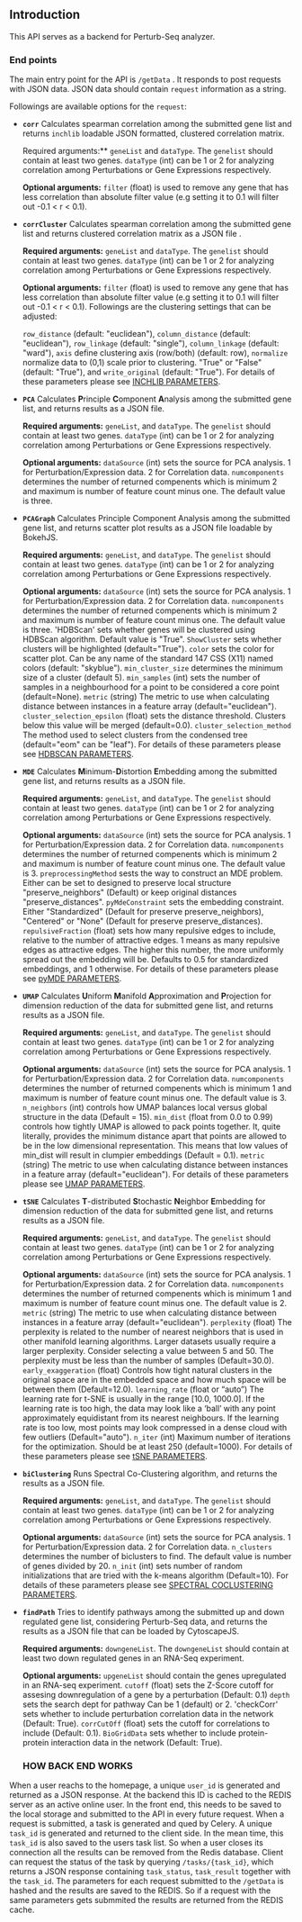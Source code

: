 ## Introduction
This API serves as a backend for Perturb-Seq analyzer. 

### End points

The main entry point for the API is `/getData` . It responds to post requests with JSON data.
JSON data should contain `request` information as a string. 

Followings are available options for the `request`:

- **`corr`** Calculates spearman correlation among the submitted gene list and returns `inchlib` loadable JSON formatted, clustered correlation matrix. 
  
    Required arguments:** `geneList` and `dataType`. The `genelist` should contain at least two genes. `dataType` (int) can be 1 or 2 for analyzing correlation among Perturbations or Gene Expressions respectively.  
    
    **Optional arguments:** `filter` (float) is used to remove any gene that has less correlation than  absolute filter value (e.g setting it to 0.1 will filter out -0.1 < r < 0.1).   

- **`corrCluster`** Calculates spearman correlation among the submitted gene list and returns clustered correlation matrix as a JSON file  . 
  
    **Required arguments:** `geneList` and `dataType`. The `genelist` should contain at least two genes. `dataType` (int) can be 1 or 2 for analyzing correlation among Perturbations or Gene Expressions respectively.  
    
    **Optional arguments:** `filter` (float) is used to remove any gene that has less correlation than  absolute filter value (e.g setting it to 0.1 will filter out -0.1 < r < 0.1).
    Followings are the clustering settings that can be adjusted: 
    
    `row_distance` (default: "euclidean"), `column_distance` (default: "euclidean"), `row_linkage` (default: "single"), `column_linkage` (default: "ward"),
    `axis` define clustering axis (row/both) (default: row), `normalize` normalize data to (0,1) scale prior to clustering. "True" or "False" (default: "True"), and 
    `write_original` (default: "True"). For details of these parameters please see [INCHLIB PARAMETERS](https://www.openscreen.cz/software/inchlib/inchlib_clust#:~:text=Command%2Dline%20parameters).
    
- **`PCA`** Calculates **P**rinciple **C**omponent **A**nalysis among the submitted gene list, and returns results as a JSON file.

  **Required arguments:** `geneList`, and `dataType`. The `genelist` should contain at least two genes. `dataType` (int) can be 1 or 2 for analyzing correlation 
  among Perturbations or Gene Expressions respectively. 
    
  **Optional arguments:** `dataSource` (int) sets the source for PCA analysis. 1 for Perturbation/Expression data. 2 for Correlation data. `numcomponents` determines 
  the number of returned compenents which is minimum 2 and maximum is number of feature count minus one. The default value is three. 
 
 - **`PCAGraph`** Calculates Principle Component Analysis among the submitted gene list, and returns scatter plot results as a JSON file loadable by BokehJS.
   
   **Required arguments:** `geneList`, and `dataType`. The `genelist` should contain at least two genes. `dataType` (int) can be 1 or 2 for analyzing correlation 
  among Perturbations or Gene Expressions respectively.
  
   **Optional arguments:** `dataSource` (int) sets the source for PCA analysis. 1 for Perturbation/Expression data. 2 for Correlation data. `numcomponents` determines 
  the number of returned compenents which is minimum 2 and maximum is number of feature count minus one. The default value is three. 'HDBScan' sets whether genes will be clustered using HDBScan algorithm. Default value is "True". `ShowCluster` sets whether clusters will be highlighted (default="True"). `color` sets the color for scatter plot. Can be any name of the standard 147 CSS (X11) named colors (default: "skyblue").  `min_cluster_size` determines the minimum size of a cluster (default 5).  `min_samples` (int) sets the number of samples in a neighbourhood for a point to be considered a core point (default=None). `metric` (string) The metric to use when calculating distance between instances in a feature array (default="euclidean"). `cluster_selection_epsilon` (float) sets the distance threshold. Clusters below this value will be merged (default=0.0). `cluster_selection_method` The method used to select clusters from the condensed tree (default="eom" can be "leaf"). For details of these parameters please see [HDBSCAN PARAMETERS](https://hdbscan.readthedocs.io/en/latest/api.html#robustsinglelinkage:~:text=and%20RobustSingleLinkage.-,HDBSCAN,-class).
  
  - **`MDE`** Calculates **M**inimum-**D**istortion **E**mbedding among the submitted gene list, and returns results as a JSON file.
    
    **Required arguments:** `geneList`, and `dataType`. The `genelist` should contain at least two genes. `dataType` (int) can be 1 or 2 for analyzing correlation 
  among Perturbations or Gene Expressions respectively.
  
    **Optional arguments:** `dataSource` (int) sets the source for PCA analysis. 1 for Perturbation/Expression data. 2 for Correlation data. `numcomponents` determines 
  the number of returned compenents which is minimum 2 and maximum is number of feature count minus one. The default value is 3. 
  `preprocessingMethod` sests the way to construct an MDE problem. Either can be set to designed to preserve local structure "preserve_neighbors" (Default) or keep original distances "preserve_distances". `pyMdeConstraint` sets the embedding constraint. Either "Standardized" (Default for preserve preserve_neighbors), "Centered" or "None" (Default for preserve preserve_distances). `repulsiveFraction` (float) sets how many repulsive edges to include, relative to the number of attractive edges. 1 means as many repulsive edges as attractive edges. The higher this number, the more uniformly spread out the embedding will be. Defaults to 0.5 for standardized embeddings, and 1 otherwise. For details of these parameters please see [pyMDE PARAMETERS](https://pymde.org/api/index.html#:~:text=int-,Preserve%20neighbors,%EF%83%81,-pymde.preserve_neighbors).
 
 - **`UMAP`** Calculates **U**niform **M**anifold **A**pproximation and **P**rojection for dimension reduction of the data for submitted gene list, and returns results as a JSON file.
    
    **Required arguments:** `geneList`, and `dataType`. The `genelist` should contain at least two genes. `dataType` (int) can be 1 or 2 for analyzing correlation 
  among Perturbations or Gene Expressions respectively.
  
    **Optional arguments:** `dataSource` (int) sets the source for PCA analysis. 1 for Perturbation/Expression data. 2 for Correlation data. `numcomponents` determines 
  the number of returned compenents which is minimum 1 and maximum is number of feature count minus one. The default value is 3. `n_neighbors` (int) controls how UMAP balances local versus global structure in the data (Default = 15). `min_dist` (float from 0.0 to 0.99) controls how tightly UMAP is allowed to pack points together. It, quite literally, provides the minimum distance apart that points are allowed to be in the low dimensional representation. This means that low values of min_dist will result in clumpier embeddings (Default = 0.1). `metric` (string) The metric to use when calculating distance between instances in a feature array (default="euclidean").  For details of these parameters please see [UMAP PARAMETERS](https://umap-learn.readthedocs.io/en/latest/parameters.html).


 - **`tSNE`** Calculates **T**-distributed **S**tochastic **N**eighbor **E**mbedding for dimension reduction of the data for submitted gene list, and returns results as a JSON file.
    
    **Required arguments:** `geneList`, and `dataType`. The `genelist` should contain at least two genes. `dataType` (int) can be 1 or 2 for analyzing correlation 
  among Perturbations or Gene Expressions respectively.
  
    **Optional arguments:** `dataSource` (int) sets the source for PCA analysis. 1 for Perturbation/Expression data. 2 for Correlation data. `numcomponents` determines 
  the number of returned compenents which is minimum 1 and maximum is number of feature count minus one. The default value is 2. `metric` (string) The metric to use when calculating distance between instances in a feature array (default="euclidean"). `perplexity`  (float) The perplexity is related to the number of nearest neighbors that is used in other manifold learning algorithms. Larger datasets usually require a larger perplexity. Consider selecting a value between 5 and 50. The perplexity must be less than the number of samples (Default=30.0). `early_exaggeration` (float)  Controls how tight natural clusters in the original space are in the embedded space and how much space will be between them (Default=12.0). `learning_rate` (float or “auto”) The learning rate for t-SNE is usually in the range [10.0, 1000.0]. If the learning rate is too high, the data may look like a ‘ball’ with any point approximately equidistant from its nearest neighbours. If the learning rate is too low, most points may look compressed in a dense cloud with few outliers (Default="auto"). `n_iter` (int) Maximum number of iterations for the optimization. Should be at least 250 (default=1000). For details of these parameters please see [tSNE PARAMETERS](https://scikit-learn.org/stable/modules/generated/sklearn.manifold.TSNE.html).
  
 - **`biClustering`** Runs Spectral Co-Clustering algorithm, and returns the results as a JSON file.
    
    **Required arguments:** `geneList`, and `dataType`. The `genelist` should contain at least two genes. `dataType` (int) can be 1 or 2 for analyzing correlation 
  among Perturbations or Gene Expressions respectively.
  
    **Optional arguments:** `dataSource` (int) sets the source for PCA analysis. 1 for Perturbation/Expression data. 2 for Correlation data. `n_clusters` determines 
  the number of biclusters to find. The default value is number of genes divided by 20. `n_init` (int) sets number of random initializations that are tried with the k-means algorithm (Default=10). For details of these parameters please see [SPECTRAL COCLUSTERING PARAMETERS](https://scikit-learn.org/stable/modules/generated/sklearn.cluster.SpectralCoclustering.html).  
  
   
  - **`findPath`** Tries to identify pathways among the submitted up and down regulated gene list, considering Perturb-Seq data, and returns the results as a JSON file that can be loaded by CytoscapeJS.
    
    **Required arguments:** `downgeneList`. The `downgeneList` should contain at least two down regulated genes in an RNA-Seq experiment.
  
    **Optional arguments:**  `upgeneList` should contain the genes upregulated in an RNA-seq experiment. `cutoff` (float) sets the Z-Score cutoff for assesing downregulation of a gene by a perturbation (Default: 0.1) `depth` sets the search dept for pathway Can be 1 (default) or 2. 'checkCorr' sets whether to include perturbation correlation data in the network (Default: True).  `corrCutOff` (float) sets the cutoff for correlations to include (Default: 0.1).  `BioGridData` sets whether to include protein-protein interaction data in the network (Default: True).
    
    ### HOW BACK END WORKS
  When a user reachs to the homepage, a unique `user_id` is generated and returned as a JSON response. At the backend this ID is cached to the REDIS server as an active online user. In the front end, this needs to be saved to the local storage and submitted to the API in every future request. When a request is submitted, a task is generated and qued by Celery. A unique `task_id` is generated and returned to the client side. In the mean time, this `task_id` is also saved to the users task list. So when a user closes its connection all the results can be removed from the Redis database.  Client can request the status of the task by querying  `/tasks/{task_id}`, which returns a JSON response containing `task_status`, `task_result` together with the `task_id`.  The parameters for each request submitted to the `/getData`  is hashed and the results are saved to the REDIS. So if a request with the same parameters gets submmited the results are returned from the REDIS cache.
  
   
  
  

  
  
  
 
                
  
  
  

